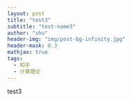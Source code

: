 ```yaml
---
layout: post
title: "test3"
subtitle: "test-name3"
author: "shu"
header-img: "img/post-bg-infinity.jpg"
header-mask: 0.3
mathjax: true
tags:
  - 知乎
  - 计算理论
---
```


test3
